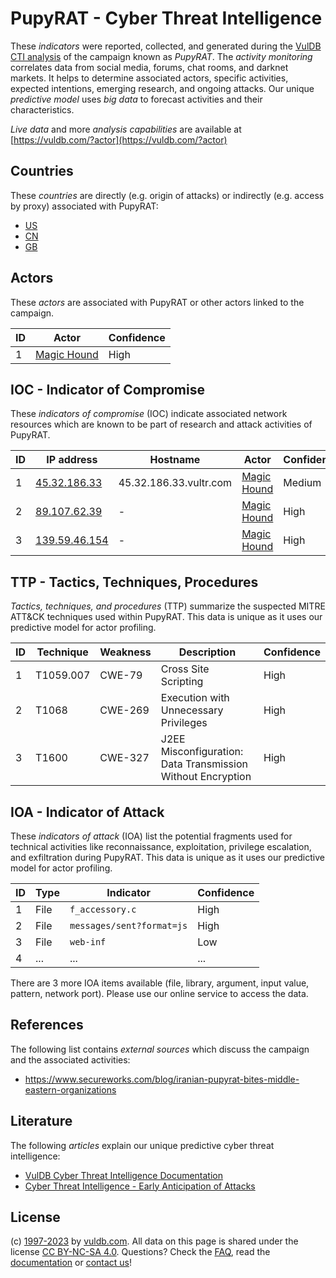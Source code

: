 # PupyRAT - Cyber Threat Intelligence

These _indicators_ were reported, collected, and generated during the [VulDB CTI analysis](https://vuldb.com/?kb.cti) of the campaign known as _PupyRAT_. The _activity monitoring_ correlates data from social media, forums, chat rooms, and darknet markets. It helps to determine associated actors, specific activities, expected intentions, emerging research, and ongoing attacks. Our unique _predictive model_ uses _big data_ to forecast activities and their characteristics.

_Live data_ and more _analysis capabilities_ are available at [https://vuldb.com/?actor](https://vuldb.com/?actor)

## Countries

These _countries_ are directly (e.g. origin of attacks) or indirectly (e.g. access by proxy) associated with PupyRAT:

* [US](https://vuldb.com/?country.us)
* [CN](https://vuldb.com/?country.cn)
* [GB](https://vuldb.com/?country.gb)

## Actors

These _actors_ are associated with PupyRAT or other actors linked to the campaign.

ID | Actor | Confidence
-- | ----- | ----------
1 | [Magic Hound](https://vuldb.com/?actor.magic_hound) | High

## IOC - Indicator of Compromise

These _indicators of compromise_ (IOC) indicate associated network resources which are known to be part of research and attack activities of PupyRAT.

ID | IP address | Hostname | Actor | Confidence
-- | ---------- | -------- | ----- | ----------
1 | [45.32.186.33](https://vuldb.com/?ip.45.32.186.33) | 45.32.186.33.vultr.com | [Magic Hound](https://vuldb.com/?actor.magic_hound) | Medium
2 | [89.107.62.39](https://vuldb.com/?ip.89.107.62.39) | - | [Magic Hound](https://vuldb.com/?actor.magic_hound) | High
3 | [139.59.46.154](https://vuldb.com/?ip.139.59.46.154) | - | [Magic Hound](https://vuldb.com/?actor.magic_hound) | High

## TTP - Tactics, Techniques, Procedures

_Tactics, techniques, and procedures_ (TTP) summarize the suspected MITRE ATT&CK techniques used within PupyRAT. This data is unique as it uses our predictive model for actor profiling.

ID | Technique | Weakness | Description | Confidence
-- | --------- | -------- | ----------- | ----------
1 | T1059.007 | CWE-79 | Cross Site Scripting | High
2 | T1068 | CWE-269 | Execution with Unnecessary Privileges | High
3 | T1600 | CWE-327 | J2EE Misconfiguration: Data Transmission Without Encryption | High

## IOA - Indicator of Attack

These _indicators of attack_ (IOA) list the potential fragments used for technical activities like reconnaissance, exploitation, privilege escalation, and exfiltration during PupyRAT. This data is unique as it uses our predictive model for actor profiling.

ID | Type | Indicator | Confidence
-- | ---- | --------- | ----------
1 | File | `f_accessory.c` | High
2 | File | `messages/sent?format=js` | High
3 | File | `web-inf` | Low
4 | ... | ... | ...

There are 3 more IOA items available (file, library, argument, input value, pattern, network port). Please use our online service to access the data.

## References

The following list contains _external sources_ which discuss the campaign and the associated activities:

* https://www.secureworks.com/blog/iranian-pupyrat-bites-middle-eastern-organizations

## Literature

The following _articles_ explain our unique predictive cyber threat intelligence:

* [VulDB Cyber Threat Intelligence Documentation](https://vuldb.com/?kb.cti)
* [Cyber Threat Intelligence - Early Anticipation of Attacks](https://www.scip.ch/en/?labs.20201022)

## License

(c) [1997-2023](https://vuldb.com/?kb.changelog) by [vuldb.com](https://vuldb.com/?kb.about). All data on this page is shared under the license [CC BY-NC-SA 4.0](https://creativecommons.org/licenses/by-nc-sa/4.0/). Questions? Check the [FAQ](https://vuldb.com/?kb.faq), read the [documentation](https://vuldb.com/?kb) or [contact us](https://vuldb.com/?contact)!

